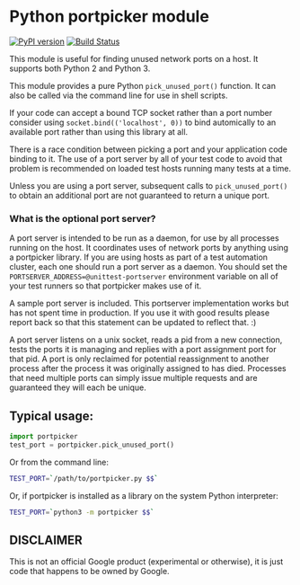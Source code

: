 # Python portpicker module

[![PyPI version](https://badge.fury.io/py/portpicker.svg)](https://badge.fury.io/py/portpicker)
[![Build Status](https://travis-ci.org/google/python_portpicker.svg?branch=master)](https://travis-ci.org/google/python_portpicker)

This module is useful for finding unused network ports on a host.
It supports both Python 2 and Python 3.

This module provides a pure Python `pick_unused_port()` function.
It can also be called via the command line for use in shell scripts.

If your code can accept a bound TCP socket rather than a port number consider
using `socket.bind(('localhost', 0))` to bind automically to an available port
rather than using this library at all.

There is a race condition between picking a port and your application code
binding to it.  The use of a port server by all of your test code to avoid
that problem is recommended on loaded test hosts running many tests at a time.

Unless you are using a port server, subsequent calls to `pick_unused_port()` to
obtain an additional port are not guaranteed to return a unique port.

### What is the optional port server?

A port server is intended to be run as a daemon, for use by all processes
running on the host.  It coordinates uses of network ports by anything using
a portpicker library.  If you are using hosts as part of a test automation
cluster, each one should run a port server as a daemon.  You should set the
`PORTSERVER_ADDRESS=@unittest-portserver` environment variable on all of your
test runners so that portpicker makes use of it.

A sample port server is included.  This portserver implementation works but has
not spent time in production.  If you use it with good results please report
back so that this statement can be updated to reflect that.  :)

A port server listens on a unix socket, reads a pid from a new connection,
tests the ports it is managing and replies with a port assignment port for that
pid.  A port is only reclaimed for potential reassignment to another process
after the process it was originally assigned to has died.  Processes that need
multiple ports can simply issue multiple requests and are guaranteed they will
each be unique.

## Typical usage:

```python
import portpicker
test_port = portpicker.pick_unused_port()
```

Or from the command line:

```bash
TEST_PORT=`/path/to/portpicker.py $$`
```

Or, if portpicker is installed as a library on the system Python interpreter:

```bash
TEST_PORT=`python3 -m portpicker $$`
```

## DISCLAIMER

This is not an official Google product (experimental or otherwise), it is just
code that happens to be owned by Google.
